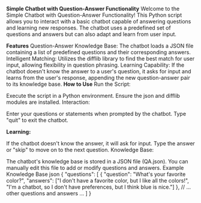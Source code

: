 **Simple Chatbot with Question-Answer Functionality**
Welcome to the Simple Chatbot with Question-Answer Functionality! This Python script allows you to interact with a basic chatbot capable of answering questions and learning new responses. The chatbot uses a predefined set of questions and answers but can also adapt and learn from user input.

**Features**
Question-Answer Knowledge Base: The chatbot loads a JSON file containing a list of predefined questions and their corresponding answers.
Intelligent Matching: Utilizes the difflib library to find the best match for user input, allowing flexibility in question phrasing.
Learning Capability: If the chatbot doesn't know the answer to a user's question, it asks for input and learns from the user's response, appending the new question-answer pair to its knowledge base.
**How to Use**
Run the Script:

Execute the script in a Python environment.
Ensure the json and difflib modules are installed.
Interaction:

Enter your questions or statements when prompted by the chatbot.
Type "quit" to exit the chatbot.

**Learning:**

If the chatbot doesn't know the answer, it will ask for input.
Type the answer or "skip" to move on to the next question.
Knowledge Base:

The chatbot's knowledge base is stored in a JSON file (QA.json).
You can manually edit this file to add or modify questions and answers.
Example Knowledge Base
json
{
  "questions": [
    {
      "question": "What's your favorite color?",
      "answers": ["I don't have a favorite color, but I like all the colors!", "I'm a chatbot, so I don't have preferences, but I think blue is nice."]
    },
    // ... other questions and answers ...
  ]
}
